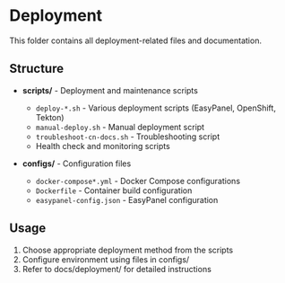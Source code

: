# Deployment

This folder contains all deployment-related files and documentation.

## Structure

- **scripts/** - Deployment and maintenance scripts
  - `deploy-*.sh` - Various deployment scripts (EasyPanel, OpenShift, Tekton)
  - `manual-deploy.sh` - Manual deployment script
  - `troubleshoot-cn-docs.sh` - Troubleshooting script
  - Health check and monitoring scripts

- **configs/** - Configuration files
  - `docker-compose*.yml` - Docker Compose configurations
  - `Dockerfile` - Container build configuration
  - `easypanel-config.json` - EasyPanel configuration

## Usage

1. Choose appropriate deployment method from the scripts
2. Configure environment using files in configs/
3. Refer to docs/deployment/ for detailed instructions
